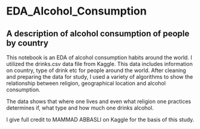 # EDA_Alcohol_Consumption
## A description of alcohol consumption of people by country

This notebook is an EDA of alcohol consumption habits around the world.
I utilized the drinks.csv data file from Kaggle. This data includes information on country, type of drink etc for people around the world.
After cleaning and preparing the data for study, I used a variety of algorithms to show the relationship between religion, geographical location and
alcohol consumption.

The data shows that where one lives and even what religion one practices determines if, what type and how much one drinks alcohol.

I give full credit to MAMMAD ABBASLI on Kaggle for the basis of this study.
